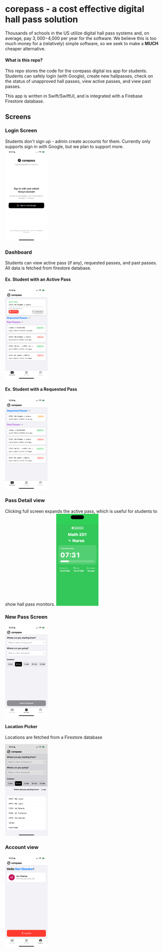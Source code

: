 # corepass - a cost effective digital hall pass solution

Thousands of schools in the US utilize digital hall pass systems and, on average, pay $3,000-$4,000 per year for the software. We believe this is too much money for a (relatively) simple software, so we seek to make a **MUCH** cheaper alternative. 

#### What is this repo?

This repo stores the code for the corepass digital ios app for students. Students can safely login (with Google), create new hallpasses, check on the status of unapproved hall passes, view active passes, and view past passes.

This app is written in Swift/SwiftUI, and is integrated with a Firebase Firestore database.

## Screens

### Login Screen
Students don't sign up - admin create accounts for them. Currently only supports sign in with Google, but we plan to support more.
<img src="https://raw.githubusercontent.com/burstWizard/corepass-ios-app/036d97af05023bf142defdabb7a904b1c9f500f2/readme-resources/sign_in.PNG" alt="Account View" height="300"/>

### Dashboard
Students can view active pass (if any), requested passes, and past passes. All data is fetched from firestore database.

#### Ex. Student with an Active Pass
<img src="https://raw.githubusercontent.com/burstWizard/corepass-ios-app/refs/heads/main/readme-resources/with_active.PNG
" alt="Account View" height="300"/>

#### Ex. Student with a Requested Pass
<img src="https://raw.githubusercontent.com/burstWizard/corepass-ios-app/refs/heads/main/readme-resources/with_requested.PNG" alt="Account View" height="300"/>


### Pass Detail view
Clicking full screen expands the active pass, which is useful for students to show hall pass monitors.
<img src="https://raw.githubusercontent.com/burstWizard/corepass-ios-app/refs/heads/main/readme-resources/PassDetailView.png" alt="Account View" height="300"/>



### New Pass Screen
<img src="https://raw.githubusercontent.com/burstWizard/corepass-ios-app/036d97af05023bf142defdabb7a904b1c9f500f2/readme-resources/newpass.PNG" alt="Account View" height="300"/>

#### Location Picker
Locations are fetched from a Firestore database

<img src="https://raw.githubusercontent.com/burstWizard/corepass-ios-app/036d97af05023bf142defdabb7a904b1c9f500f2/readme-resources/location_pick.PNG" alt="Account View" height="300"/>

### Account view
<img src="https://raw.githubusercontent.com/burstWizard/corepass-ios-app/036d97af05023bf142defdabb7a904b1c9f500f2/readme-resources/account.PNG" alt="Account View" height="300"/>
